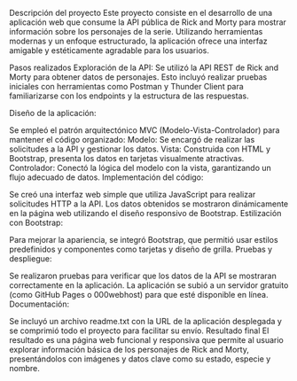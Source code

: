 Descripción del proyecto
Este proyecto consiste en el desarrollo de una aplicación web que consume la API pública de Rick and Morty para mostrar información sobre los personajes de la serie. Utilizando herramientas modernas y un enfoque estructurado, la aplicación ofrece una interfaz amigable y estéticamente agradable para los usuarios.

Pasos realizados
Exploración de la API:
Se utilizó la API REST de Rick and Morty para obtener datos de personajes. Esto incluyó realizar pruebas iniciales con herramientas como Postman y Thunder Client para familiarizarse con los endpoints y la estructura de las respuestas.

Diseño de la aplicación:

Se empleó el patrón arquitectónico MVC (Modelo-Vista-Controlador) para mantener el código organizado:
Modelo: Se encargó de realizar las solicitudes a la API y gestionar los datos.
Vista: Construida con HTML y Bootstrap, presenta los datos en tarjetas visualmente atractivas.
Controlador: Conectó la lógica del modelo con la vista, garantizando un flujo adecuado de datos.
Implementación del código:

Se creó una interfaz web simple que utiliza JavaScript para realizar solicitudes HTTP a la API.
Los datos obtenidos se mostraron dinámicamente en la página web utilizando el diseño responsivo de Bootstrap.
Estilización con Bootstrap:

Para mejorar la apariencia, se integró Bootstrap, que permitió usar estilos predefinidos y componentes como tarjetas y diseño de grilla.
Pruebas y despliegue:

Se realizaron pruebas para verificar que los datos de la API se mostraran correctamente en la aplicación.
La aplicación se subió a un servidor gratuito (como GitHub Pages o 000webhost) para que esté disponible en línea.
Documentación:

Se incluyó un archivo readme.txt con la URL de la aplicación desplegada y se comprimió todo el proyecto para facilitar su envío.
Resultado final
El resultado es una página web funcional y responsiva que permite al usuario explorar información básica de los personajes de Rick and Morty, presentándolos con imágenes y datos clave como su estado, especie y nombre.
